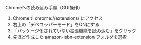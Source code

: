 Chromeへの読み込み手順（GUI操作）
1. Chromeで chrome://extensions/ にアクセス
2. 右上の「デベロッパーモード」をONにする
3. 「パッケージ化されていない拡張機能を読み込む」をクリック
4. 先ほど作成した amazon-isbn-extension フォルダを選択
